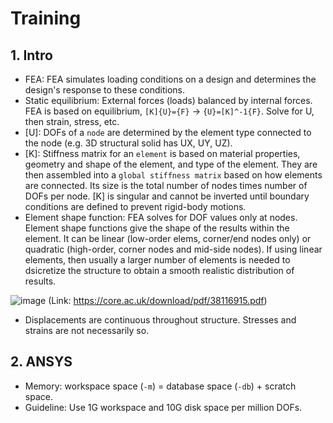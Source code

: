 # Training

## 1. Intro
- FEA: FEA simulates loading conditions on a design and determines the design's response to these conditions.
- Static equilibrium: External forces (loads) balanced by internal forces. FEA is based on equilibrium, `[K]{U}={F}` -> `{U}=[K]^-1{F}`. Solve for U, then strain, stress, etc.
- [U]: DOFs of a `node` are determined by the element type connected to the node (e.g. 3D structural solid has UX, UY, UZ).
- [K]: Stiffness matrix for an `element` is based on material properties, geometry and shape of the element, and type of the element. They are then assembled into a `global stiffness matrix` based on how elements are connected. Its size is the total number of nodes times number of DOFs per node. [K] is singular and cannot be inverted until boundary conditions are defined to prevent rigid-body motions. 
- Element shape function: FEA solves for DOF values only at nodes. Element shape functions give the shape of the results within the element. It can be linear (low-order elems, corner/end nodes only) or quadratic (high-order, corner nodes and mid-side nodes). If using linear elements, then usually a larger number of elements is needed to dsicretize the structure to obtain a smooth realistic distribution of results. 

![image](https://user-images.githubusercontent.com/96508769/174611894-4b3b2562-6e25-498f-95c0-e1d74a432b19.png)
(Link: https://core.ac.uk/download/pdf/38116915.pdf)

- Displacements are continuous throughout structure. Stresses and strains are not necessarily so.

## 2. ANSYS
- Memory: workspace space (`-m`) = database space (`-db`) + scratch space.
- Guideline: Use 1G workspace and 10G disk space per million DOFs.
